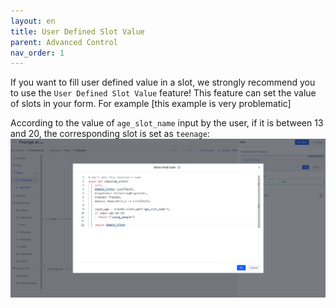 ```yaml
---
layout: en
title: User Defined Slot Value
parent: Advanced Control
nav_order: 1
---
```

<!-- 如果您想实现定义Form中Slot的多样性,我们强烈推荐您使用`Form Define Slot Code`该功能! -->
<!-- 该功能可以最大可能的定义您Form中那些Slot,比如:-->
<!-- 根据用户输入`age_slot_name`的值,是否等于18的数据来条件获取的相应Slot定义 -->

If you want to fill user defined value in a slot, we strongly recommend you to use the `User Defined Slot Value` feature!
This feature can set the value of slots in your form. For example  [this example is very problematic]

According to the value of `age_slot_name` input by the user, if it is between 13 and 20, the corresponding slot is set as ``teenage``:
![define_slot_code](/assets/images/tutorial/define_slot_code.jpg)
